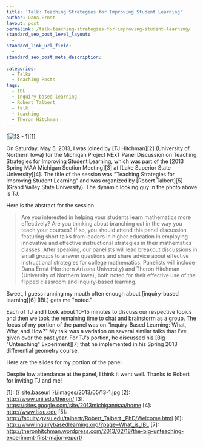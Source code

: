 ```yaml
---
title: 'Talk: Teaching Strategies for Improving Student Learning'
author: Dana Ernst
layout: post
permalink: /talk-teaching-strategies-for-improving-student-learning/
standard_seo_post_level_layout:
  - 
standard_link_url_field:
  - 
standard_seo_post_meta_description:
  - 
categories:
  - Talks
  - Teaching Posts
tags:
  - IBL
  - inquiry-based learning
  - Robert Talbert
  - talk
  - teaching
  - Theron Hitchman
---
```

[<img src="{{ site.baseurl }}/images/2013/05/13-1.jpg?fit=610%2C458" alt="13 - 1" class="aligncenter size-full wp-image-778" data-recalc-dims="1" />][1]

On Saturday, May 5, 2013, I was joined by [TJ Hitchman][2] (University of Northern Iowa) for the Michigan Project NExT Panel Discussion on Teaching Strategies for Improving Student Learning, which was part of the [2013 Spring MAA Michigan Section Meeting][3] at [Lake Superior State University][4]. The title of the session was "Teaching Strategies for Improving Student Learning" and was organized by [Robert Talbert][5] (Grand Valley State University). The dynamic looking guy in the photo above is TJ.

Here is the abstract for the session.

> Are you interested in helping your students learn mathematics more effectively? Are you thinking about branching out in the way you teach your courses? If so, you should attend this panel discussion featuring short talks from leaders in higher education in employing innovative and effective instructional strategies in their mathematics classes. After speaking, our panelists will lead breakout discussions in small groups to answer questions and share advice about effective instructional strategies for college mathematics. Panelists will include Dana Ernst (Northern Arizona University) and Theron Hitchman (University of Northern Iowa), both noted for their effective use of the flipped classroom and inquiry-based learning.

Sweet, I guess running my mouth often enough about [inquiry-based learning][6] (IBL) gets me "noted."

Each of TJ and I took about 10-15 minutes to discuss our respective topics and then we took the remaining time to chat and brainstorm as a group. The focus of my portion of the panel was on "Inquiry-Based Learning: What, Why, and How?" My talk was a variation on several similar talks that I've given over the past year. For TJ's portion, he discussed his [Big "Unteaching" Experiment][7] that he implemented in his Spring 2013 differential geometry course.

Here are the slides for my portion of the panel.

<div>
</div>

Despite low attendance at the panel, I think it went well. Thanks to Robert for inviting TJ and me!

 [1]: {{ site.baseurl }}/images/2013/05/13-1.jpg
 [2]: http://www.uni.edu/theron/
 [3]: https://sites.google.com/site/2013michiganmaa/home
 [4]: http://www.lssu.edu
 [5]: http://faculty.gvsu.edu/talbertr/Robert_Talbert,_PhD/Welcome.html
 [6]: http://www.inquirybasedlearning.org/?page=What_is_IBL
 [7]: http://theronhitchman.wordpress.com/2013/02/18/the-big-unteaching-experiment-first-major-report/